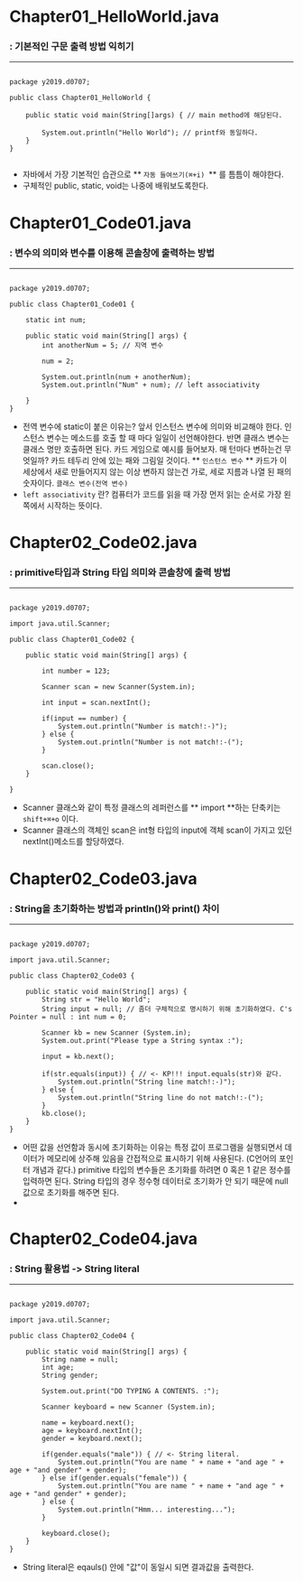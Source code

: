 
**Chapter01_HelloWorld.java**
================================================================================
### : 기본적인 구문 출력 방법 익히기
--------------------------------------------------------------------------------
<pre><code>
package y2019.d0707;

public class Chapter01_HelloWorld {

	public static void main(String[]args) { // main method에 해당된다.

		System.out.println("Hello World"); // printf와 동일하다.
	}
}

</code></pre>

* 자바에서 가장 기본적인 습관으로 ** `자동 들여쓰기(⌘+i) `** 를 틈틈이 해야한다.
* 구체적인 public, static, void는 나중에 배워보도록한다.


**Chapter01_Code01.java**
================================================================================
### : 변수의 의미와 변수를 이용해 콘솔창에 출력하는 방법
--------------------------------------------------------------------------------
<pre><code>
package y2019.d0707;

public class Chapter01_Code01 {

	static int num;

	public static void main(String[] args) {
		int anotherNum = 5; // 지역 변수

		num = 2;

		System.out.println(num + anotherNum);
		System.out.println("Num" + num); // left associativity

	}
}
</code></pre>

* 전역 변수에 static이 붙은 이유는? 앞서 인스턴스 변수에 의미와 비교해야 한다. 인스턴스 변수는 메소드를 호출 할 때 마다 일일이 선언해야한다. 반면 클래스 변수는 클래스 명만 호출하면 된다.
카드 게임으로 예시를 들어보자. 매 턴마다 변하는건 무엇일까? 카드 테두리 안에 있는 패와 그림일 것이다. ** ` 인스턴스 변수 ` ** 카드가 이 세상에서 새로 만들어지지 않는 이상 변하지 않는건 가로, 세로 지름과 나열 된 패의 숫자이다. `클래스 변수(전역 변수)`
* `left associativity` 란? 컴퓨터가 코드를 읽을 때 가장 먼저 읽는 순서로 가장 왼쪽에서 시작하는 뜻이다.

**Chapter02_Code02.java**
================================================================================
### : primitive타입과 String 타입 의미와 콘솔창에 출력 방법
--------------------------------------------------------------------------------
<pre><code>
package y2019.d0707;

import java.util.Scanner;

public class Chapter01_Code02 {

	public static void main(String[] args) {

		int number = 123;

		Scanner scan = new Scanner(System.in);

		int input = scan.nextInt();

		if(input == number) {
			System.out.println("Number is match!:-)");
		} else {
			System.out.println("Number is not match!:-(");
		}

		scan.close();
	}

}
</code></pre>

* Scanner 클래스와 같이 특정 클래스의 레퍼런스를 ** import **하는 단축키는 `shift+⌘+o` 이다.
* Scanner 클래스의 객체인 scan은 int형 타입의 input에 객체 scan이 가지고 있던 nextInt()메소드를 할당하였다.

**Chapter02_Code03.java**
====================================================
### : String을 초기화하는 방법과 println()와 print() 차이
----------------------------------------------------
<pre><code>
package y2019.d0707;

import java.util.Scanner;

public class Chapter02_Code03 {

	public static void main(String[] args) {
		String str = "Hello World";
		String input = null; // 좀더 구체적으로 명시하기 위해 초기화하였다. C's Pointer = null : int num = 0;

		Scanner kb = new Scanner (System.in);
		System.out.print("Please type a String syntax :");

		input = kb.next();

		if(str.equals(input)) { // <- KP!!! input.equals(str)와 같다.
			System.out.println("String line match!:-)");
		} else {
			System.out.println("String line do not match!:-(");
		}
		kb.close();
	}
}
</code></pre>
* 어떤 값을 선언함과 동시에 초기화하는 이유는 특정 값이 프로그램을 실행되면서 데이터가 메모리에 상주해 있음을 간접적으로 표시하기 위해 사용된다. (C언어의 포인터 개념과 같다.) primitive 타입의 변수들은 초기화를 하려면 0 혹은 1 같은 정수를 입력하면 된다. String 타입의 경우 정수형 데이터로 초기화가 안 되기 때문에 null값으로 초기화를 해주면 된다.
*

**Chapter02_Code04.java**
====================================================
### : String 활용법 -> String literal
----------------------------------------------------

<pre><code>
package y2019.d0707;

import java.util.Scanner;

public class Chapter02_Code04 {

	public static void main(String[] args) {
		String name = null;
		int age;
		String gender;

		System.out.print("DO TYPING A CONTENTS. :");

		Scanner keyboard = new Scanner (System.in);

		name = keyboard.next();
		age = keyboard.nextInt();
		gender = keyboard.next();

		if(gender.equals("male")) { // <- String literal.
			System.out.println("You are name " + name + "and age " + age + "and gender" + gender);
		} else if(gender.equals("female")) {
			System.out.println("You are name " + name + "and age " + age + "and gender" + gender);
		} else {
			System.out.println("Hmm... interesting...");
		}

		keyboard.close();
	}
}
</pre></code>

* String literal은 eqauls() 안에 "값"이 동일시 되면 결과값을 출력한다.
